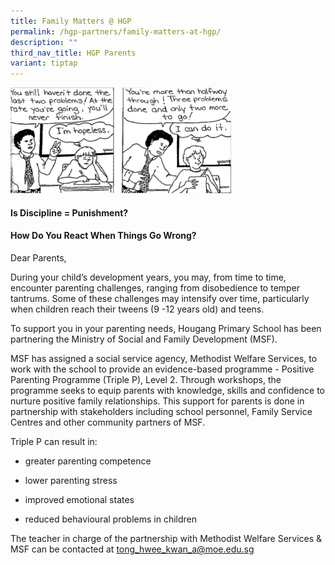 ```yaml
---
title: Family Matters @ HGP
permalink: /hgp-partners/family-matters-at-hgp/
description: ""
third_nav_title: HGP Parents
variant: tiptap
---
```

<div class="isomer-image-wrapper">
<img style="width: 70%;" height="auto" width="100%" src="/images/fm.png">
</div>
<h4>Is&nbsp;Discipline = Punishment?</h4>
<h4><strong>How Do You React When Things Go Wrong?</strong></h4>
<p>Dear Parents,</p>
<p>During your child’s development years, you may, from time to time, encounter
parenting challenges, ranging from disobedience to temper tantrums. Some
of these challenges may intensify over time, particularly when children
reach their tweens (9 -12 years old) and teens.&nbsp;</p>
<p>To support you in your parenting needs, Hougang Primary School has been
partnering the Ministry of Social and Family Development (MSF).</p>
<p>MSF has assigned a social service agency, Methodist Welfare Services,
to work with the school to provide an evidence-based programme - Positive
Parenting Programme (Triple P), Level 2. Through workshops, the programme
seeks to equip parents with knowledge, skills and confidence to nurture
positive family relationships. This support for parents is done in partnership
with stakeholders including school personnel, Family Service Centres and
other community partners of MSF.</p>
<p>Triple P can result in:</p>
<ul data-tight="true" class="tight">
<li>
<p>greater parenting competence</p>
</li>
<li>
<p>lower parenting stress</p>
</li>
<li>
<p>improved emotional states</p>
</li>
<li>
<p>reduced behavioural problems in children</p>
</li>
</ul>
<p>The teacher in charge of the partnership with Methodist Welfare Services
&amp; MSF can be contacted at <a href="tong_hwee_kwan_a@moe.edu.sg" rel="noopener nofollow" target="_blank">tong_hwee_kwan_a@moe.edu.sg</a>
</p>